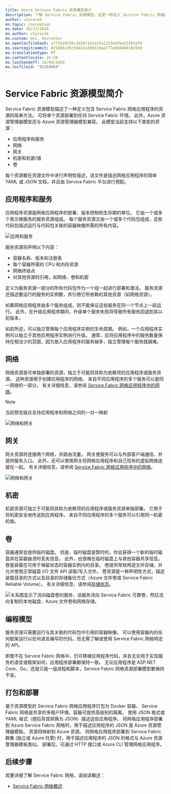 ```yaml
---
title: Azure Service Fabric 资源模型简介
description: 了解 Service Fabric 资源模型，这是一种定义 Service Fabric 网格应用程序的简化方法。
author: vturecek
ms.topic: conceptual
ms.date: 10/23/2018
ms.author: vturecek
ms.custom: mvc, devcenter
ms.openlocfilehash: a7f25d4156c3d2671e1a15a1253ed7ba22265af0
ms.sourcegitcommit: 829d951d5c90442a38012daaf77e86046018e5b9
ms.translationtype: MT
ms.contentlocale: zh-CN
ms.lasthandoff: 10/09/2020
ms.locfileid: "91354864"
---
```

# <a name="introduction-to-service-fabric-resource-model"></a>Service Fabric 资源模型简介

Service Fabric 资源模型描述了一种定义包含 Service Fabric 网格应用程序的资源的简单方法。 可将单个资源部署到任何 Service Fabric 环境。  此外，Azure 资源管理器模型还与 Azure 资源管理器模型兼容。 此模型当前支持以下类型的资源：

- 应用程序和服务
- 网络
- 网关
- 机密和机密/值
- 卷

每个资源都在资源文件中进行声明性描述，该文件是描述网格应用程序的简单 YAML 或 JSON 文档，并且由 Service Fabric 平台进行预配。

## <a name="applications-and-services"></a>应用程序和服务

应用程序资源是网格应用程序的部署、版本控制和生存期的单位。 它由一个或多个表示微服务的服务资源组成。 每个服务资源又由一个或多个代码包组成，这些代码包描述运行与代码包关联的容器映像所需的所有内容。

![应用和服务][Image1]

服务资源将声明以下内容：

- 容器名称、版本和注册表
- 每个容器所需的 CPU 和内存资源
- 网络终结点
- 对其他资源的引用，如网络、卷和机密 

定义为服务资源一部分的所有代码包作为一个组一起进行部署和激活。 服务资源还描述要运行的服务的实例数，并引用它所依赖的其他资源（如网络资源）。

如果网格应用程序由多个服务组成，则不能保证这些服务在同一个节点上一起运行。 此外，在升级应用程序期间，升级单个服务失败将导致所有服务回退到其以前版本。

如前所述，可以独立管理每个应用程序实例的生命周期。 例如，一个应用程序实例可以独立于其他应用程序实例进行升级。 通常，应将应用程序中的服务数量保持在相当少的范围，因为放入应用程序的服务越多，独立管理每个服务就越难。

## <a name="networks"></a>网络

网络资源是可单独部署的资源，独立于可能将其称为依赖项的应用程序或服务资源。 这种资源用于创建应用程序的网络。 来自不同应用程序的多个服务可以是同一网络的一部分。  有关详细信息，请参阅 [Service Fabric 网格应用程序中的网络](service-fabric-mesh-networks-and-gateways.md)。

> [!NOTE]
> 当前预览版仅支持应用程序和网络之间的一对一映射

![网络和网关][Image2]

## <a name="gateways"></a>网关
网关资源将连接两个网络，并路由流量。  网关使服务可以与外部客户端通信，并提供服务入口。  此外，还可以使用网关将网格应用程序和自己现有的虚拟网络连接在一起。 有关详细信息，请参阅 [Service Fabric 网格应用程序中的网络](service-fabric-mesh-networks-and-gateways.md)。

![网络和网关][Image2]

## <a name="secrets"></a>机密

机密资源可独立于可能将其称为依赖项的应用程序或服务资源单独部署。 它用于将机密安全地传送到应用程序。 来自不同应用程序的多个服务可以引用同一机密的值。

## <a name="volumes"></a>卷

容器通常会提供临时磁盘。 但是，临时磁盘是暂时的，你会获得一个新的临时磁盘并在容器崩溃时丢失信息。 此外，也很难在临时磁盘上与其他容器共享信息。 卷是装载在可用于保留状态的容器实例内的目录。 卷提供常规用途文件存储，并允许使用正常磁盘 I/O 文件 API 读取/写入文件。 卷资源是一种声明性方式，描述装载目录的方式以及目录的存储备份方式（Azure 文件卷或 Service Fabric Reliable Volume）。  有关详细信息，请参阅[存储状态](service-fabric-mesh-storing-state.md#volumes)。

![关系图显示了流向磁盘卷的服务，该服务流向 Service Fabric 可靠卷，然后流向复制的本地磁盘、Azure 文件卷和网络存储。][Image3]

## <a name="programming-models"></a>编程模型
服务资源只需要运行与其关联的代码包中引用的容器映像。 可以使用容器内的任何框架运行以任何语言编写的代码，而无需了解或使用 Service Fabric 网格特定的 API。 

即使不在 Service Fabric 网格中，仍可移植应用程序代码，并且无论用于实现服务的语言或框架如何，应用程序部署都保持一致。 无论应用程序是 ASP.NET Core、Go，还是只是一组进程和脚本，Service Fabric 网格资源部署模型都保持不变。 

## <a name="packaging-and-deployment"></a>打包和部署

基于资源模型的 Service Fabric 网格应用程序打包为 Docker 容器。  Service Fabric 网格是共享的多租户环境，容器可提供高级别的隔离。  使用 JSON 格式或 YAML 格式（随后将其转换为 JSON）描述这些应用程序。 将网格应用程序部署到 Azure Service Fabric 网格时，用于描述应用程序的 JSON 是 Azure 资源管理器模板。 资源将映射到 Azure 资源。  将网格应用程序部署到 Service Fabric 群集 (独立或 Azure 托管) 时，用于描述应用程序的 JSON 的格式与 Azure 资源管理器模板类似。  部署后，可通过 HTTP 接口或 Azure CLI 管理网格应用程序。 


## <a name="next-steps"></a>后续步骤 
若要详细了解 Service Fabric 网格，请阅读概述：
- [Service Fabric 网格概述](service-fabric-mesh-overview.md)

[Image1]: media/service-fabric-mesh-service-fabric-resources/AppsAndServices.png
[Image2]: media/service-fabric-mesh-service-fabric-resources/NetworkAndGateway.png
[Image3]: media/service-fabric-mesh-service-fabric-resources/volumes.png
